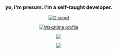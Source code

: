 ### <div align="center">yo, i'm presum. i'm a self-taught developer. </div> 

<p align="center">
    <a href="https://discord.com/users/859530750042570802">
        <img alt="Discord" src="https://lanyard.cnrad.dev/api/756466045551902730?hideBadges=false&hideStatus=false">
    </a>
</p>

<p align="center">
    <a href="https://wakatime.com/@presum">
        <img alt="Wakatime profile" src="https://github-readme-stats.vercel.app/api/wakatime?username=presum&langs_count=3&&theme=dracula&hide_border=true&bg_color=1a1c1f&icon_color=4e90f0&title=e74545&border_radius=10">
    </a>
</p>

<p align="center">
    <img src="https://github-readme-stats.vercel.app/api?username=presum&theme=dark&show_icons=true"/>
</p>

<div align="center"><img src="https://spotify-github-profile.vercel.app/api/view?uid=31vunjkpfhfalsjufuadwhhmbsba&cover_image=true&theme=default&show_offline=false&background_color=121212" /></div>  
